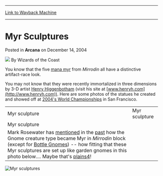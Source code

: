 
---
[Link to Wayback Machine](https://web.archive.org/web/20210917163713/https://magic.wizards.com/en/articles/archive/myr-sculptures-2004-12-14)

[_metadata_:author]:- "Wizards of the Coast"
[_metadata_:description]:- "You know that the five mana myr from Mirrodin all have a distinctive artifact-race look. You may not know that they were recently immortalized in three dimensions by 3-D artist Henry Higgenbotham (visit his site at www.henryh.com). Here are some photos of the statues he created and showed off at 2004's World Championships in San Francisco.   Mark Rosewater has mentioned in the"
[_metadata_:generator]:- "Drupal 7 (http://drupal.org)"
[_metadata_:node]:- "607976"
[_metadata_:publish_date]:- "2004-12-14"
[_metadata_:source]:- "div-main-content"
[_metadata_:title]:- "Myr Sculptures"
[_metadata_:wayback_capture_timestamp]:- "2021-09-17 16:37:13"
[_metadata_:wayback_raw_url]:- "https://web.archive.org/web/20210917163713id_/https://magic.wizards.com/en/articles/archive/myr-sculptures-2004-12-14"
[_metadata_:wayback_url]:- "https://magic.wizards.com/en/articles/archive/myr-sculptures-2004-12-14"
---


Myr Sculptures
==============



 Posted in **Arcana**
 on December 14, 2004 






![](https://media.magic.wizards.com/styles/auth_small/public/images/person/wizards_author.jpg)
By Wizards of the Coast











You know that the five [mana myr](http://gatherer.wizards.com/default.asp?term=_myr&fields=%7Cname&format=Mirrodin&color=All&output=summary&sort=power&first=4) from *Mirrodin* all have a distinctive artifact-race look.


You may not know that they were recently immortalized in three dimensions by 3-D artist [Henry Higgenbotham](http://gatherer.wizards.com/default.asp?term=Henry_G._Higgenbotham&fields=%7Cartist&format=Allsets&color=All&output=summary&sort=name&first=1) (visit his site at [www.henryh.com](http://www.henryh.com)). Here are some photos of the statues he created and showed off at [2004's World Championships](/en/events/coverage/nuijten-nassif-dominate-worlds) in San Francisco.


|  |  |
| --- | --- |
| Myr sculpture | Myr sculpture |
| Myr sculpture |
| Mark Rosewater has [mentioned](http://archive.wizards.com/Magic/Magazine/Article.aspx?x=mtgcom/daily/mr90) in the [past](http://archive.wizards.com/Magic/Magazine/Article.aspx?x=mtgcom/daily/mr127) how the Gnome creature type became Myr in *Mirrodin* block (except for [Bottle Gnomes](https://gatherer.wizards.com/Pages/Card/Details.aspx?name=Bottle+Gnomes)) -- how fitting that these Myr sculptures are set up like garden gnomes in this photo below.... Maybe that's [plains4](http://gatherer.wizards.com/Pages/Card/Details.aspx?&name=plains4)! |
![Myr sculptures](https://media.magic.wizards.com/image_legacy_migration/magic/images/mtgcom/arcana300/Myr5.jpg)








